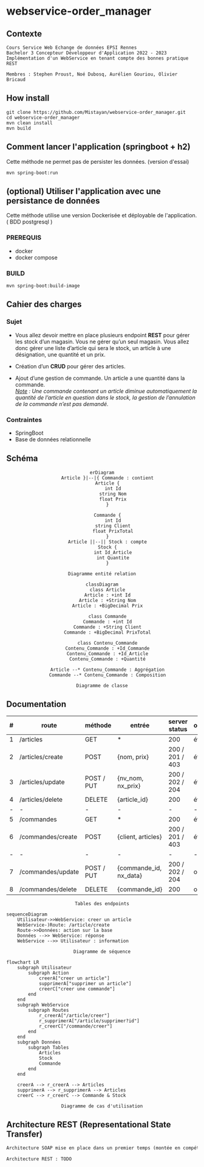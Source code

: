 # webservice-order_manager

## Contexte

    Cours Service Web Echange de données EPSI Rennes
    Bachelor 3 Concepteur Développeur d'Application 2022 - 2023
    Implémentation d'un WebService en tenant compte des bonnes pratique REST

    Membres : Stephen Proust, Noé Dubosq, Aurélien Gouriou, Olivier Bricaud

## How install

```shell
git clone https://github.com/Mistayan/webservice-order_manager.git
cd webservice-order_manager
mvn clean install
mvn build
```

##  Comment lancer l'application (springboot + h2)
Cette méthode ne permet pas de persister les données. (version d'essai) 
```shell
mvn spring-boot:run
```

## (optional) Utiliser l'application avec une persistance de données
Cette méthode utilise une version Dockerisée et déployable de l'application. ( BDD postgresql )

### PREREQUIS
- docker
- docker compose

### BUILD
```shell
mvn spring-boot:build-image
```

## Cahier des charges

### Sujet

* Vous allez devoir mettre en place plusieurs endpoint __REST__ pour gérer les stock d’un magasin.
Vous ne gérer qu’un seul magasin. Vous allez donc gérer une liste d’article qui sera le stock, un article
à une désignation, une quantité et un prix.

* Création d’un __CRUD__ pour gérer des articles.

* Ajout d’une gestion de commande. Un article a une quantité dans la commande. <br>
*<ins>Note</ins> : Une commande contenant un article diminue automatiquement la quantité de l’article en
question dans le stock, la gestion de l’annulation de la commande n’est pas demandé.*

### Contraintes

- SpringBoot
- Base de données relationnelle

## Schéma


<div align="center">

```mermaid
erDiagram
    Article }|--|{ Commande : contient
    Article {
        int Id
        string Nom
        float Prix
    }

    Commande {
        int Id
        string Client
        float PrixTotal
    }
    Article ||--|| Stock : compte
    Stock {
        int Id_Article
        int Quantite
    }

```

`Diagramme entité relation`
</div>


<div align="center">


```mermaid
classDiagram
    class Article
    Article : +int Id
    Article : +String Nom
    Article : +BigDecimal Prix

    class Commande
    Commande : +int Id
    Commande : +String Client
    Commande : +BigDecimal PrixTotal

    class Contenu_Commande
    Contenu_Commande : +Id_Commande
    Contenu_Commande : +Id_Article
    Contenu_Commande : +Quantité

    Article --* Contenu_Commande : Aggrégation
    Commande --* Contenu_Commande : Composition

```

`Diagramme de classe`
</div>


## Documentation


| # | route             | méthode    | entrée                 | server status   | observation |
|---|-------------------|------------|------------------------|-----------------|-------------|
| 1 | /articles         | GET        | *                      | 200             | étape1      |
| 2 | /articles/create  | POST       | {nom, prix}            | 200 / 201 / 403 | étape1      |
| 3 | /articles/update  | POST / PUT | {nv_nom, nx_prix}      | 200 / 202 / 204 | étape1      |
| 4 | /articles/delete  | DELETE     | {article_id}           | 200             | étape1      |
| - | -                 | -          | -                      | -               | -           |
| 5 | /commandes        | GET        | *                      | 200             | étape2      |
| 6 | /commandes/create | POST       | {client, articles}     | 200 / 201 / 403 | étape2      |
| - | -                 | -          | -                      | -               | -           |
| 7 | /commandes/update | POST / PUT | {commande_id, nx_data} | 200 / 202 / 204 | optionnelle |
| 8 | /commandes/delete | DELETE     | {commande_id}          | 200             | optionnelle |

<div align="center">

`Tables des endpoints`
</div>

```mermaid
sequenceDiagram
    Utilisateur->>WebService: creer un article
    WebService-)Route: /article/create
    Route->>Données: action sur la base
    Données -->> WebService: réponse
    WebService -->> Utilisateur : information
```
<div align="center">

`Diagramme de séquence`
</div>

```mermaid
flowchart LR
    subgraph Utilisateur
        subgraph Action
            creerA["creer un article"]
            supprimerA["supprimer un article"]
            creerC["creer une commande"]
        end
    end
    subgraph WebService
        subgraph Routes
            r_creerA["/article/creer"]
            r_supprimerA["/article/supprimer?id"]
            r_creerC["/commande/creer"]
        end
    end
    subgraph Données
        subgraph Tables
            Articles
            Stock
            Commande
        end
    end

    creerA --> r_creerA --> Articles
    supprimerA --> r_supprimerA --> Articles
    creerC --> r_creerC --> Commande & Stock
```
<div align="center">

`Diagramme de cas d'utilisation`
</div>


## Architecture REST (Representational State Transfer) 

```txt
Architecture SOAP mise en place dans un premier temps (montée en compétences en lien avec les entreprises des membres du groupe).

Architecture REST : TODO
```